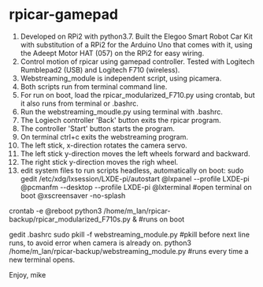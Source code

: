 # rpicar-gamepad
1. Developed on RPi2 with python3.7. Built the Elegoo Smart Robot Car Kit with substitution of a RPi2 for the Arduino Uno that comes with it, using the Adeept Motor HAT (057) on the RPi2 for easy wiring.
2. Control motion of rpicar using gamepad controller. Tested with Logitech Rumblepad2 (USB) and Logitech F710 (wireless). 
3. Webstreaming_module is independent script, using picamera. 
4. Both scripts run from terminal command line.
5. For run on boot, load the rpicar_modularized_F710.py using crontab, but it also runs from terminal or .bashrc.
6. Run the webstreaming_moudle.py using terminal with .bashrc.
7. The Logiech controller 'Back' button exits the rpicar program. 
8. The controller 'Start' button starts the program. 
9. On terminal ctrl+c exits the webstreaming program.
10. The left stick, x-direction rotates the camera servo. 
11. The left stick y-direction moves the left wheels forward and backward. 
12. The right stick y-direction moves the righ wheel.
13. edit system files to run scripts headless, automatically on boot:
  sudo gedit /etc/xdg/lxsession/LXDE-pi/autostart
    @lxpanel --profile LXDE-pi
    @pcmanfm --desktop --profile LXDE-pi
    @lxterminal     #open terminal on boot
    @xscreensaver -no-splash

  crontab -e
    @reboot python3 /home/m_lan/rpicar-backup/rpicar_modularized_F710s.py &   #runs on boot

  gedit .bashrc
    sudo pkill -f webstreaming_module.py      #pkill before next line runs, to avoid error when camera is already on.
    python3 /home/m_lan/rpicar-backup/webstreaming_module.py    #runs every time a new terminal opens.


Enjoy,
mike
